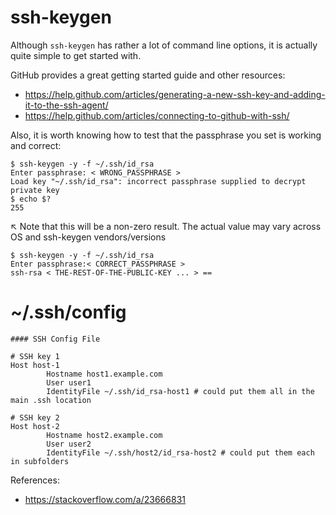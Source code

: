 # ssh-keygen

Although `ssh-keygen` has rather a lot of command line options, it is actually quite simple to get started with.

GitHub provides a great getting started guide and other resources: 
  * https://help.github.com/articles/generating-a-new-ssh-key-and-adding-it-to-the-ssh-agent/
  * https://help.github.com/articles/connecting-to-github-with-ssh/
  
Also, it is worth knowing how to test that the passphrase you set is working and correct:

```
$ ssh-keygen -y -f ~/.ssh/id_rsa
Enter passphrase: < WRONG_PASSPHRASE >
Load key "~/.ssh/id_rsa": incorrect passphrase supplied to decrypt private key
$ echo $?
255
```

&#x2196; Note that this will be a non-zero result.  The actual value may vary across OS and ssh-keygen vendors/versions

```
$ ssh-keygen -y -f ~/.ssh/id_rsa
Enter passphrase:< CORRECT_PASSPHRASE >
ssh-rsa < THE-REST-OF-THE-PUBLIC-KEY ... > ==
```

# ~/.ssh/config

```
#### SSH Config File

# SSH key 1
Host host-1
        Hostname host1.example.com
        User user1
        IdentityFile ~/.ssh/id_rsa-host1 # could put them all in the main .ssh location

# SSH key 2
Host host-2
        Hostname host2.example.com
        User user2
        IdentityFile ~/.ssh/host2/id_rsa-host2 # could put them each in subfolders
```

References:
* https://stackoverflow.com/a/23666831
